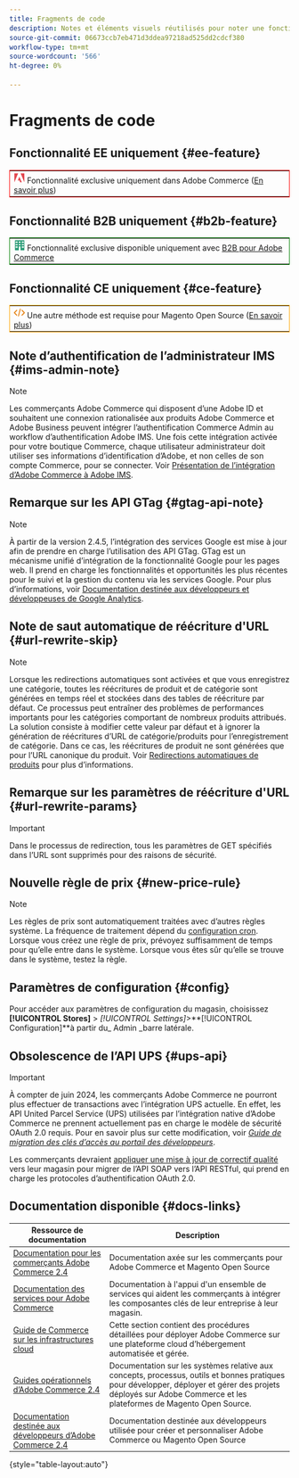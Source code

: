 ```yaml
---
title: Fragments de code
description: Notes et éléments visuels réutilisés pour noter une fonctionnalité ou une page s’appliquant à une édition spécifique
source-git-commit: 06673ccb7eb471d3ddea97218ad525dd2cdcf380
workflow-type: tm+mt
source-wordcount: '566'
ht-degree: 0%

---
```


# Fragments de code

## Fonctionnalité EE uniquement {#ee-feature}

<table style="border:1px solid red">
<tr><td><img alt="Fonctionnalité Adobe Commerce" src="../assets/adobe-logo.svg" width="20" height="20" /> Fonctionnalité exclusive uniquement dans Adobe Commerce (<a href="https://experienceleague.adobe.com/docs/commerce-admin/user-guides/home.html#product-editions">En savoir plus</a>)</td></tr>
</table>

## Fonctionnalité B2B uniquement {#b2b-feature}

<table style="border:1px solid green">
<tr><td><img alt="Fonctionnalité B2B pour Adobe Commerce" src="../assets/b2b.svg" width="20" height="20" /> Fonctionnalité exclusive disponible uniquement avec <a href="https://experienceleague.adobe.com/docs/commerce-admin/b2b/introduction.html?lang=en">B2B pour Adobe Commerce</a></td></tr>
</table>

## Fonctionnalité CE uniquement {#ce-feature}

<table style="border:1px solid orange">
<tr><td><img alt="Fonction Magento Open Source" src="../assets/open-source.svg" width="20" height="20" /> Une autre méthode est requise pour Magento Open Source (<a href="https://experienceleague.adobe.com/docs/commerce-admin/user-guides/home.html#product-editions">En savoir plus</a>)</td></tr>
</table>

## Note d’authentification de l’administrateur IMS {#ims-admin-note}

>[!NOTE]
>
>Les commerçants Adobe Commerce qui disposent d’une Adobe ID et souhaitent une connexion rationalisée aux produits Adobe Commerce et Adobe Business peuvent intégrer l’authentification Commerce Admin au workflow d’authentification Adobe IMS. Une fois cette intégration activée pour votre boutique Commerce, chaque utilisateur administrateur doit utiliser ses informations d’identification d’Adobe, et non celles de son compte Commerce, pour se connecter. Voir [Présentation de l’intégration d’Adobe Commerce à Adobe IMS](/help/getting-started/adobe-ims-integration-overview.md).

## Remarque sur les API GTag {#gtag-api-note}

>[!NOTE]
>
>À partir de la version 2.4.5, l’intégration des services Google est mise à jour afin de prendre en charge l’utilisation des API GTag. GTag est un mécanisme unifié d’intégration de la fonctionnalité Google pour les pages web. Il prend en charge les fonctionnalités et opportunités les plus récentes pour le suivi et la gestion du contenu via les services Google. Pour plus d’informations, voir [Documentation destinée aux développeurs et développeuses de Google Analytics](https://developers.google.com/analytics/devguides/collection/gtagjs).

## Note de saut automatique de réécriture d&#39;URL {#url-rewrite-skip}

>[!NOTE]
>
>Lorsque les redirections automatiques sont activées et que vous enregistrez une catégorie, toutes les réécritures de produit et de catégorie sont générées en temps réel et stockées dans des tables de réécriture par défaut. Ce processus peut entraîner des problèmes de performances importants pour les catégories comportant de nombreux produits attribués. La solution consiste à modifier cette valeur par défaut et à ignorer la génération de réécritures d’URL de catégorie/produits pour l’enregistrement de catégorie. Dans ce cas, les réécritures de produit ne sont générées que pour l’URL canonique du produit. Voir [Redirections automatiques de produits](/help/merchandising-promotions/url-redirect-product-automatic.md) pour plus d’informations.

## Remarque sur les paramètres de réécriture d&#39;URL {#url-rewrite-params}

>[!IMPORTANT]
>
>Dans le processus de redirection, tous les paramètres de GET spécifiés dans l’URL sont supprimés pour des raisons de sécurité.

## Nouvelle règle de prix {#new-price-rule}

>[!NOTE]
>
>Les règles de prix sont automatiquement traitées avec d’autres règles système. La fréquence de traitement dépend du [configuration cron](https://experienceleague.adobe.com/docs/commerce-operations/configuration-guide/cli/configure-cron-jobs.html). Lorsque vous créez une règle de prix, prévoyez suffisamment de temps pour qu’elle entre dans le système. Lorsque vous êtes sûr qu’elle se trouve dans le système, testez la règle.

## Paramètres de configuration {#config}

Pour accéder aux paramètres de configuration du magasin, choisissez **[!UICONTROL Stores]** > _[!UICONTROL Settings]_>**[!UICONTROL Configuration]**à partir du_ Admin _barre latérale.

## Obsolescence de l’API UPS {#ups-api}

>[!IMPORTANT]
>
>À compter de juin 2024, les commerçants Adobe Commerce ne pourront plus effectuer de transactions avec l’intégration UPS actuelle. En effet, les API United Parcel Service (UPS) utilisées par l’intégration native d’Adobe Commerce ne prennent actuellement pas en charge le modèle de sécurité OAuth 2.0 requis. Pour en savoir plus sur cette modification, voir [_Guide de migration des clés d’accès au portail des développeurs_](https://developer.ups.com/oauth-developer-guide). <br/>
>
>Les commerçants devraient [appliquer une mise à jour de correctif qualité](https://experienceleague.adobe.com/docs/commerce-knowledge-base/kb/troubleshooting/known-issues-patches-attached/ups-shipping-method-integration-migration-from-soap-to-restful-api.html) vers leur magasin pour migrer de l’API SOAP vers l’API RESTful, qui prend en charge les protocoles d’authentification OAuth 2.0.


## Documentation disponible {#docs-links}

| Ressource de documentation | Description |
|----------------------- | ----------- |
| [Documentation pour les commerçants Adobe Commerce 2.4](../landing/home.md) | Documentation axée sur les commerçants pour Adobe Commerce et Magento Open Source |
| [Documentation des services pour Adobe Commerce](https://experienceleague.adobe.com/docs/commerce-merchant-services/user-guides/home.html) | Documentation à l&#39;appui d&#39;un ensemble de services qui aident les commerçants à intégrer les composantes clés de leur entreprise à leur magasin. |
| [Guide de Commerce sur les infrastructures cloud](https://experienceleague.adobe.com/docs/commerce-cloud-service/user-guide/overview.html) | Cette section contient des procédures détaillées pour déployer Adobe Commerce sur une plateforme cloud d’hébergement automatisée et gérée. |
| [Guides opérationnels d’Adobe Commerce 2.4](https://experienceleague.adobe.com/docs/commerce-operations/operational-guides/home.html) | Documentation sur les systèmes relative aux concepts, processus, outils et bonnes pratiques pour développer, déployer et gérer des projets déployés sur Adobe Commerce et les plateformes de Magento Open Source. |
| [Documentation destinée aux développeurs d’Adobe Commerce 2.4](https://developer.adobe.com/commerce/docs) | Documentation destinée aux développeurs utilisée pour créer et personnaliser Adobe Commerce ou Magento Open Source |

{style="table-layout:auto"}

